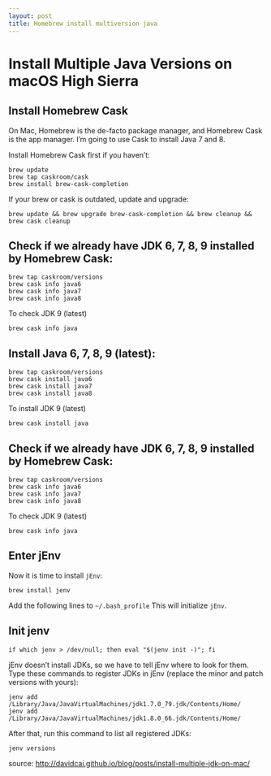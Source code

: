 ```yaml
---
layout: post
title: Homebrew install multiversion java
---
```

# Install Multiple Java Versions on macOS High Sierra

## Install Homebrew Cask

On Mac, Homebrew is the de-facto package manager, and Homebrew Cask is the app manager. I’m going to use Cask to install Java 7 and 8.

Install Homebrew Cask first if you haven’t:
```
brew update
brew tap caskroom/cask
brew install brew-cask-completion
```

If your brew or cask is outdated, update and upgrade:
```
brew update && brew upgrade brew-cask-completion && brew cleanup && brew cask cleanup
```

## Check if we already have JDK 6, 7, 8, 9 installed by Homebrew Cask:
```
brew tap caskroom/versions
brew cask info java6
brew cask info java7
brew cask info java8
```

To check JDK 9 (latest)
```
brew cask info java
```

## Install Java 6, 7, 8, 9 (latest):

```
brew tap caskroom/versions
brew cask install java6
brew cask install java7
brew cask install java8
```

To install JDK 9 (latest)
```
brew cask install java
```

## Check if we already have JDK 6, 7, 8, 9 installed by Homebrew Cask:
```
brew tap caskroom/versions
brew cask info java6
brew cask info java7
brew cask info java8
```

To check JDK 9 (latest)
```
brew cask info java
```

## Enter jEnv

Now it is time to install `jEnv`:
```
brew install jenv
```

Add the following lines to `~/.bash_profile` This will initialize `jEnv`.

## Init jenv
```
if which jenv > /dev/null; then eval "$(jenv init -)"; fi
```

jEnv doesn’t install JDKs, so we have to tell jEnv where to look for them. Type these commands to register JDKs in jEnv (replace the minor and patch versions with yours):
```
jenv add /Library/Java/JavaVirtualMachines/jdk1.7.0_79.jdk/Contents/Home/
jenv add /Library/Java/JavaVirtualMachines/jdk1.8.0_66.jdk/Contents/Home/
```

After that, run this command to list all registered JDKs:
```
jenv versions
```

source: http://davidcai.github.io/blog/posts/install-multiple-jdk-on-mac/